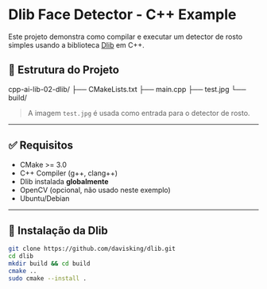# Dlib Face Detector - C++ Example

Este projeto demonstra como compilar e executar um detector de rosto simples usando a biblioteca [Dlib](http://dlib.net/) em C++.

## 📁 Estrutura do Projeto

cpp-ai-lib-02-dlib/
├── CMakeLists.txt
├── main.cpp
├── test.jpg
└── build/


> A imagem `test.jpg` é usada como entrada para o detector de rosto.

---

## ✅ Requisitos

- CMake >= 3.0
- C++ Compiler (g++, clang++)
- Dlib instalada **globalmente**
- OpenCV (opcional, não usado neste exemplo)
- Ubuntu/Debian

---

## 🧱 Instalação da Dlib

```bash
git clone https://github.com/davisking/dlib.git
cd dlib
mkdir build && cd build
cmake ..
sudo cmake --install .
